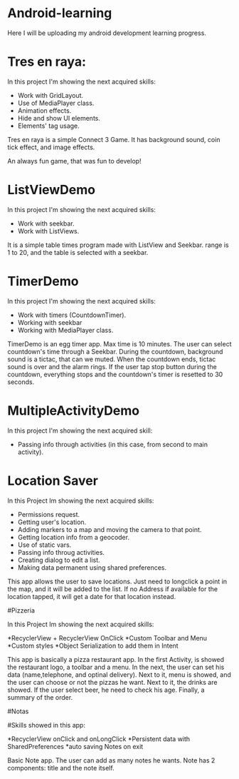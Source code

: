 # Android-learning

Here I will be uploading my android development learning progress.

# Tres en raya:

In this project I'm showing the next acquired skills:

* Work with GridLayout.
* Use of MediaPlayer class.
* Animation effects.
* Hide and show UI elements.
* Elements' tag usage. 

Tres en raya is a simple Connect 3 Game. It has background sound, coin tick effect,
and image effects.

An always fun game, that was fun to develop!

# ListViewDemo

In this project I'm showing the next acquired skills:

* Work with seekbar.
* Work with ListViews.

It is a simple table times program made with ListView and Seekbar.
range is 1 to 20, and the table is selected with a seekbar. 

# TimerDemo

In this project I'm showing the next acquired skills:

* Work with timers (CountdownTimer).
* Working with seekbar
* Working with MediaPlayer class.

TimerDemo is an egg timer app. Max time is 10 minutes.
The user can select countdown's time through a Seekbar.
During the countdown, background sound is a tictac, that can we muted.
When the countdown ends, tictac sound is over and the alarm rings.
If the user tap stop button during the countdown, everything stops and
the countdown's timer is resetted to 30 seconds.


# MultipleActivityDemo

In this project I'm showing the next acquired skill:

* Passing info through activities (in this case, from second to main activity).

# Location Saver

In this Project Im showing the next acquired skills:

* Permissions request.
* Getting user's location.
* Adding markers to a map and moving the camera to that point.
* Getting location info from a geocoder.
* Use of static vars.
* Passing info throug activities.
* Creating dialog to edit a list.
* Making data permanent using shared preferences.

This app allows the user to save locations. Just need to longclick a point in the map, 
and it will be added to the list.
If no Address if available for the location tapped, it will get a date for that location instead.

#Pizzeria

In this Project Im showing the next acquired skills:

*RecyclerView + RecyclerView OnClick 
*Custom Toolbar and Menu
*Custom styles
*Object Serialization to add them in Intent

This app is basically a pizza restaurant app. In the first Activity, is showed the restaurant logo, a toolbar and a menu.
In the next, the user can set his data (name,telephone, and optinal delivery).
Next to it, menu is showed, and the user can choose or not the pizzas he want.
Next to it, the drinks are showed. If the user select beer, he need to check his age.
Finally, a summary of the order.

#Notas

#Skills showed in this app:

*RecyclerView onClick and onLongClick
*Persistent data with SharedPreferences
*auto saving Notes on exit

Basic Note app. The user can add as many notes he wants. Note has 2 components: title and the note itself.

